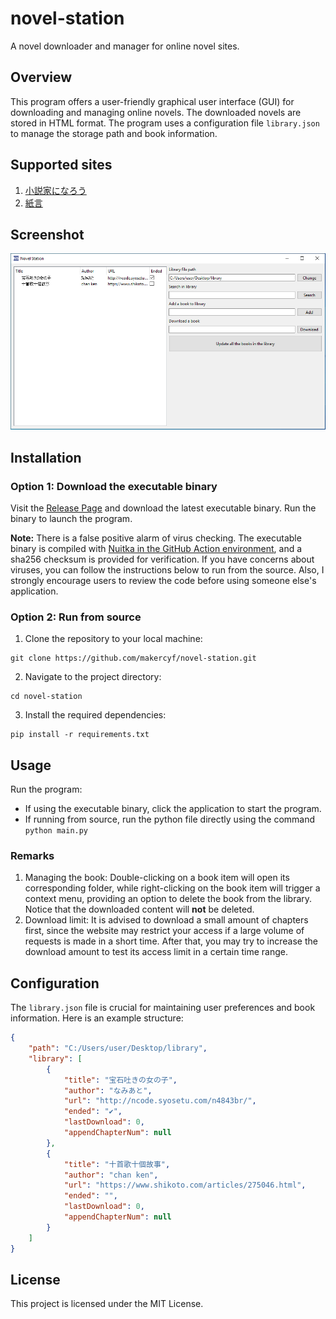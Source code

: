 # novel-station
A novel downloader and manager for online novel sites.

## Overview
This program offers a user-friendly graphical user interface (GUI) for downloading and managing online novels. The downloaded novels are stored in HTML format. The program uses a configuration file ```library.json``` to manage the storage path and book information.

## Supported sites
1. [小説家になろう](https://syosetu.com/)
2. [紙言](www.shikoto.com)

## Screenshot
![User Interface](./img/ui.png)

## Installation

### Option 1: Download the executable binary
Visit the [Release Page](https://github.com/makercyf/novel-station/releases) and download the latest executable binary. Run the binary to launch the program.

**Note:** There is a false positive alarm of virus checking. The executable binary is compiled with [Nuitka in the GitHub Action environment](https://github.com/makercyf/novel-station/actions/workflows/main.yml), and a sha256 checksum is provided for verification. If you have concerns about viruses, you can follow the instructions below to run from the source. Also, I strongly encourage users to review the code before using someone else's application.

### Option 2: Run from source
1. Clone the repository to your local machine:
```
git clone https://github.com/makercyf/novel-station.git
```
2. Navigate to the project directory:
```
cd novel-station
```
3. Install the required dependencies:
```
pip install -r requirements.txt
```

## Usage
Run the program:
- If using the executable binary, click the application to start the program.
- If running from source, run the python file directly using the command ```python main.py```

### Remarks
1. Managing the book: Double-clicking on a book item will open its corresponding folder, while right-clicking on the book item will trigger a context menu, providing an option to delete the book from the library. Notice that the downloaded content will **not** be deleted.
2. Download limit: It is advised to download a small amount of chapters first, since the website may restrict your access if a large volume of requests is made in a short time. After that, you may try to increase the download amount to test its access limit in a certain time range.

## Configuration
The ```library.json``` file is crucial for maintaining user preferences and book information. Here is an example structure:
```json
{
    "path": "C:/Users/user/Desktop/library",
    "library": [
        {
            "title": "宝石吐きの女の子",
            "author": "なみあと",
            "url": "http://ncode.syosetu.com/n4843br/",
            "ended": "✔",
            "lastDownload": 0,
            "appendChapterNum": null
        },
        {
            "title": "十首歌十個故事",
            "author": "chan ken",
            "url": "https://www.shikoto.com/articles/275046.html",
            "ended": "",
            "lastDownload": 0,
            "appendChapterNum": null
        }
    ]
}
```
## License
This project is licensed under the MIT License.
